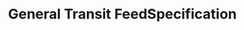 ---
schema: default
title: General Transit FeedSpecification
notes: >-
  This ontology is a translation of the General Transit Feed Specification
  towards URIs. Its intended use is creating an exchange platform where the
  Linked GTFS model can be used as a start to get the right data into the right
  format. @en
organization: DataScientia Foundation
resources:
  - name: GTFS.UAN.owl
    url: >-
      http://git.knowdive.disi.unitn.it:8080/knowledge/LiveKnowledge/SREP/transportation/raw/master/GTFS.UAN.owl
    format: owl
    description: >-
      This ontology is a translation of the General Transit Feed Specification
      towards URIs. Its intended use is creating an exchange platform where the
      Linked GTFS model can be used as a start to get the right data into the
      right format. @en
    license: ''
    status: Unannotated
    byteSize: '50.669'
    issued: '2014-10-27'
    language: en
    modified: '17 December 2020, 01:33 (UTC+01:00)'
    OntologyEngineeringTool: Protégé
    ontologyLanguage: owl
    ontologySyntax: rdf
    example: Unknown
    ReferenceLKRepository: SREP
    referenceOntology: Unknown
    referenceDatasets: Unknown
distribution: gtfs-owl
keyword: Travel
publisher: ''
category:
  - Upper-Level
versionNotes: '2016: Fixed version history'
landingPage: >-
  https://raw.githubusercontent.com/OpenTransport/vocabulary/master/gtfs/gtfs.ttl
accessRigths: Public
creator: 'Pieter Colpaert, Andrew Byrd'
hasVersion: Unknown
isVersionOf: Unknown
issued: '2014-10-27'
modified: '17 December 2020, 01:33 (UTC+01:00)'
language: en
provenance: ''
page: 'http://vocab.gtfs.org/terms#'
wasGeneratedBy: Unknown
versionInfo: version v2014.10-27
formalityLevel: Teleontology
OntologyEngineeringMethodology: Unknown
acronym: gtfs
CompetencyQuestion: Unknown
preferredNamespacePrefix: terms
toDoList: To completely annotate.
namespacesGenerated: Unknown
namespacesReused: Unknown
datasetLevel: Knowledge Level(L3-4)
spatialExtent: Unknown
temporalExtent: Unknown
---